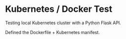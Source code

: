 # Kubernetes / Docker Test

Testing local Kubernetes cluster with a Python Flask API.

Defined the Dockerfile + Kubernetes manifest.
